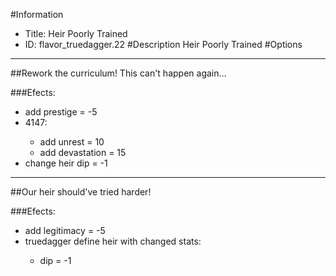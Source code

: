 #Information
 - Title: Heir Poorly Trained
 - ID: flavor_truedagger.22
#Description
Heir Poorly Trained
#Options

___
##Rework the curriculum! This can't happen again...

###Efects:<ul><li>add prestige = -5</li><li>4147:</li><ul><li>add unrest = 10</li><li>add devastation = 15</li></ul><li>change heir dip = -1</li></ul>

___
##Our heir should've tried harder!

###Efects:<ul><li>add legitimacy = -5</li><li>truedagger define heir with changed stats:</li><ul><li>dip = -1</li></ul></ul>
